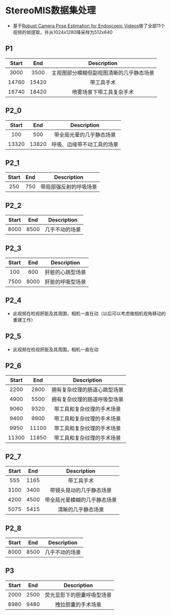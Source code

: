 # StereoMIS数据集处理

+ 基于[Robust Camera Pose Estimation for Endoscopic Videos](https://github.com/aimi-lab/robust-pose-estimator/blob/master/scripts/preprocess_video_data.py)做了全部11个视频的帧提取，并从1024x1280降采样为512x640

## P1

| Start |  End  |               Description                |
| :---: | :---: | :--------------------------------------: |
| 3000  | 3500  | 主视图部分模糊但副视图清晰的几乎静态场景 |
| 14760 | 15420 |                带工具手术                |
| 16740 | 18420 |         喷雾场景下带工具复杂手术         |

## P2_0

| Start |  End  |        Description         |
| :---: | :---: | :------------------------: |
|  100  |  500  |  带全局光晕的几乎静态场景  |
| 13320 | 13820 | 呼吸、边缘带不动工具的场景 |

## P2_1

| Start | End  |      Description       |
| :---: | :--: | :--------------------: |
|  250  | 750  | 带局部强反射的呼吸场景 |

## P2_2

| Start | End  |  Description   |
| :---: | :--: | :------------: |
| 8000  | 8500 | 几乎不动的场景 |

## P2_3

| Start | End  |   Description    |
| :---: | :--: | :--------------: |
|  100  | 600  | 肝脏的心跳型场景 |
| 7500  | 8000 | 肝脏的呼吸型场景 |

## P2_4

+ 此视频在检视肝脏及其周围，相机一直在动（以后可以考虑做相机视角移动的重建工作）

## P2_5

+ 此视频在检视肝脏及其周围，相机一直在动

## P2_6

| Start |  End  |         Description          |
| :---: | :---: | :--------------------------: |
| 2200  | 2800  | 拥有复杂纹理的肠道心跳型场景 |
| 4900  | 5500  | 拥有复杂纹理的肠道呼吸型场景 |
| 9060  | 9320  |  带工具和复杂纹理的手术场景  |
| 9400  | 9900  |  带工具和复杂纹理的手术场景  |
| 9950  | 11100 |  带工具和复杂纹理的手术场景  |
| 11300 | 11850 |  带工具和复杂纹理的手术场景  |

## P2_7

| Start | End  |         Description          |
| :---: | :--: | :--------------------------: |
|  555  | 1165 |          带工具手术          |
| 3100  | 3400 |   带镜头晃动的几乎静态场景   |
| 4200  | 4500 | 带全局光晕模糊的几乎静态场景 |
| 5075  | 5415 |      清晰的几乎静态场景      |

## P2_8

| Start | End  |  Description   |
| :---: | :--: | :------------: |
| 8000  | 8500 | 几乎不动的场景 |

## P3

| Start | End  |        Description         |
| :---: | :--: | :------------------------: |
| 2000  | 2500 | 荧光显影下的胆囊呼吸型场景 |
| 8980  | 9480 |     拽拉胆囊的手术场景     |
